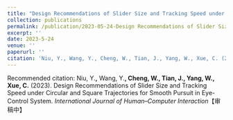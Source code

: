 ```yaml
---
title: "Design Recommendations of Slider Size and Tracking Speed under Circular and Square Trajectories for Smooth Pursuit in Eye-Control System"
collection: publications
permalink: /publication/2023-05-24-Design Recommendations of Slider Size and Tracking Speed under Circular and Square Trajectories for Smooth Pursuit in Eye-Control System
excerpt: ''
date: 2023-5-24
venue: ''
paperurl: ''
citation: 'Niu, Y., Wang, Y., Cheng, W., Tian, J., Yang, W., Xue, C. (2023). Design Recommendations of Slider Size and Tracking Speed under Circular and Square Trajectories for Smooth Pursuit in Eye-Control System. International Journal of Human–Computer Interaction【审稿中】'
---
```



Recommended citation: Niu, Y.**,** Wang, Y.**, Cheng, W., Tian, J., Yang, W., Xue, C.** (2023). Design Recommendations of Slider Size and Tracking Speed under Circular and Square Trajectories for Smooth Pursuit in Eye-Control System. *International Journal of Human–Computer Interaction*【审稿中】
